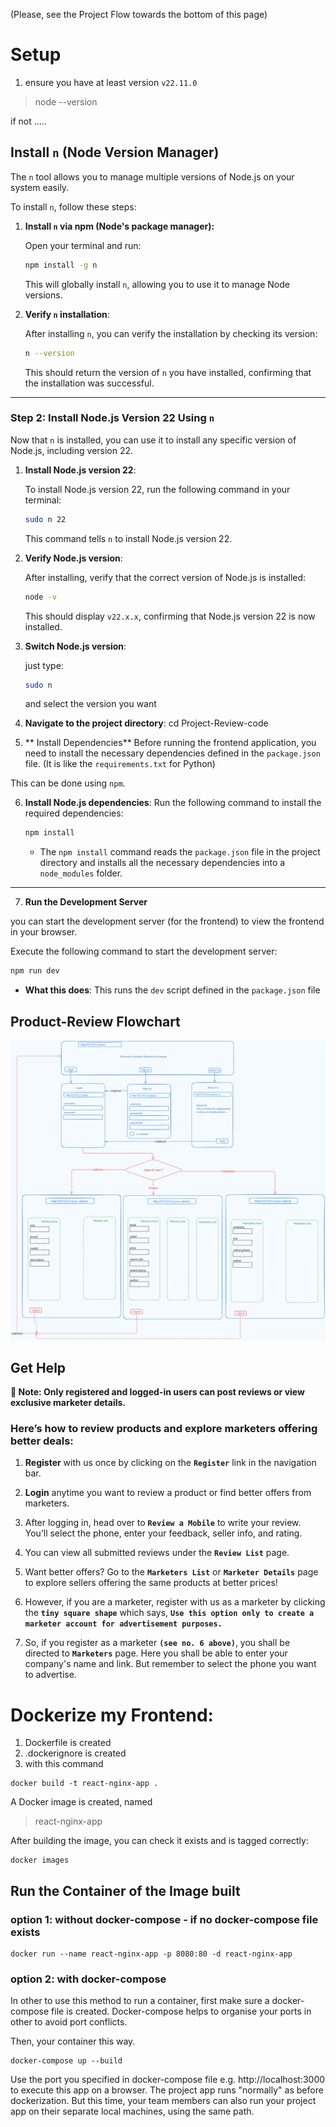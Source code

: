(Please, see the Project Flow towards the bottom of this page)

# Setup 

1. ensure you have at least version `v22.11.0`
> node --version

if not .....


##  Install `n` (Node Version Manager)

The `n` tool allows you to manage multiple versions of Node.js on your system easily.

To install `n`, follow these steps:

1. **Install `n` via npm (Node's package manager):**

   Open your terminal and run:
   ```bash
   npm install -g n
   ```

   This will globally install `n`, allowing you to use it to manage Node versions.

2. **Verify `n` installation**:

   After installing `n`, you can verify the installation by checking its version:
   ```bash
   n --version
   ```

   This should return the version of `n` you have installed, confirming that the installation was successful.

---

### **Step 2: Install Node.js Version 22 Using `n`**

Now that `n` is installed, you can use it to install any specific version of Node.js, including version 22.

1. **Install Node.js version 22**:
   
   To install Node.js version 22, run the following command in your terminal:
   ```bash
   sudo n 22
   ```

   This command tells `n` to install Node.js version 22. 

2. **Verify Node.js version**:

   After installing, verify that the correct version of Node.js is installed:
   ```bash
   node -v
   ```

   This should display `v22.x.x`, confirming that Node.js version 22 is now installed.

3. **Switch Node.js version**:

    just type:
    ```bash
    sudo n
    ```
    and select the version you want

4. **Navigate to the project directory**:
    cd Project-Review-code


5. ** Install Dependencies**
Before running the frontend application, you need to install the necessary dependencies defined in the `package.json` file.
(It is like the `requirements.txt` for Python)

 This can be done using `npm`.

6. **Install Node.js dependencies**:
   Run the following command to install the required dependencies:
   ```bash
   npm install
   ```

   -  The `npm install` command reads the `package.json` file in the project directory and installs all the necessary dependencies into a `node_modules` folder.


---

 7. **Run the Development Server**

 you can start the development server (for the frontend) to view the frontend in your browser.

   Execute the following command to start the development server:
   ```bash
   npm run dev
   ```

   - **What this does**: This runs the `dev` script defined in the `package.json` file


## Product-Review Flowchart

![alt text](public/review_flowchart.png)

## Get Help

**🔐 Note: Only registered and logged-in users can post reviews or view exclusive marketer details.**
### Here’s how to review products and explore marketers offering better deals:


1. **Register** with us once by clicking on the **`Register`** link in the navigation bar.

2. **Login** anytime you want to review a product or find better offers from marketers.

3. After logging in, head over to **`Review a Mobile`** to write your review. You’ll select the phone, enter your feedback, seller info, and rating.

4. You can view all submitted reviews under the **`Review List`** page.

5. Want better offers? Go to the **`Marketers List`** or **`Marketer Details`** page to explore sellers offering the same products at better prices!

6. However, if you are a marketer, register with us as a marketer by clicking the **`tiny square shape`** which says, **`Use this option only to create a marketer account for advertisement purposes.`**

7. So, if you register as a marketer **`(see no. 6 above)`**, you shall be directed to **`Marketers`** page. Here you shall be able to enter your company's name and link. But remember to select the phone you want to advertise.




# Dockerize my Frontend:

1) Dockerfile is created
2) .dockerignore is created
3) with this command

```
docker build -t react-nginx-app .

```
A Docker image is created, named 
>react-nginx-app

After building the image, you can check it exists and is tagged correctly:

```
docker images
```


## Run the Container of the Image built

### option 1: without docker-compose - if no docker-compose file exists

```
docker run --name react-nginx-app -p 8080:80 -d react-nginx-app
```


### option 2: with docker-compose 
In other to use this method to  run a container, first make sure a docker-compose file is created. Docker-compose helps to organise your ports in other to avoid port conflicts. 

Then, your container this way.
```
docker-compose up --build
```

Use the port you specified in docker-compose file e.g. http://localhost:3000 to execute this app on a browser. The project app runs "normally" as before dockerization. But this time, your team members can also run your project app on their separate local machines, using the same path.






